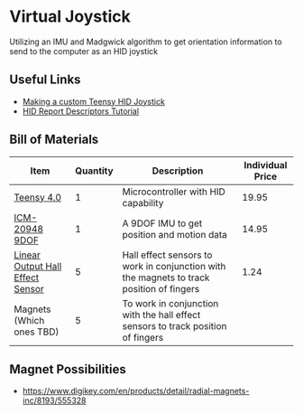 # Virtual Joystick
 Utilizing an IMU and Madgwick algorithm to get orientation information to send to the computer as an HID joystick

## Useful Links
- [Making a custom Teensy HID Joystick](https://blog.hamaluik.ca/posts/making-a-custom-teensy3-hid-joystick/)
- [HID Report Descriptors Tutorial](https://eleccelerator.com/tutorial-about-usb-hid-report-descriptors)

## Bill of Materials
| Item | Quantity | Description | Individual Price |
| --- | --- | --- | --- |
| [Teensy 4.0](https://www.pjrc.com/store/teensy40.html) | 1 | Microcontroller with HID capability | 19.95 | 
| [ICM-20948 9DOF](https://www.adafruit.com/product/4554) | 1 | A 9DOF IMU to get position and motion data | 14.95 |
| [Linear Output Hall Effect Sensor](https://www.mouser.com/ProductDetail/Texas-Instruments/DRV5053OAQLPGM/?qs=1CfNGUMoiQ%2Fpls9IqGpk2A%3D%3D) | 5 | Hall effect sensors to work in conjunction with the magnets to track position of fingers | 1.24 |
| Magnets (Which ones TBD) | 5 | To work in conjunction with the hall effect sensors to track position of fingers |

## Magnet Possibilities
- https://www.digikey.com/en/products/detail/radial-magnets-inc/8193/555328
